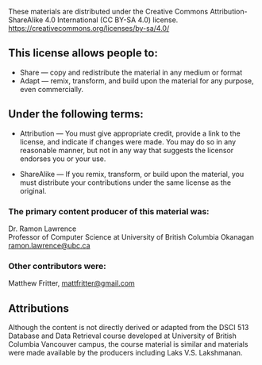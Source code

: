 These materials are distributed under the Creative Commons Attribution-ShareAlike 4.0 International (CC BY-SA 4.0) license. https://creativecommons.org/licenses/by-sa/4.0/

## This license allows people to:
- Share — copy and redistribute the material in any medium or format
- Adapt — remix, transform, and build upon the material for any purpose, even commercially.


## Under the following terms:
- Attribution — You must give appropriate credit, provide a link to the license, and indicate if changes were made. You may do so in any reasonable manner, but not in any way that suggests the licensor endorses you or your use.

- ShareAlike — If you remix, transform, or build upon the material, you must distribute your contributions under the same license as the original.

### The primary content producer of this material was:
Dr. Ramon Lawrence<br>
Professor of Computer Science at University of British Columbia Okanagan<br>
ramon.lawrence@ubc.ca

### Other contributors were:
Matthew Fritter, mattfritter@gmail.com

## Attributions

Although the content is not directly derived or adapted from the DSCI 513 Database and Data Retrieval course developed at University of British Columbia Vancouver campus, the course material is similar and materials were made available by the producers including Laks V.S. Lakshmanan.

